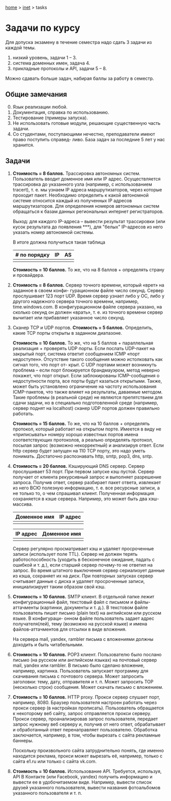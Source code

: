 [home](../../) > [inet](../) > tasks

# Задачи по курсу

Для допуска экзамену в течение семестра надо сдать 3 задачи из каждой темы. 

1. низкий уровень, задачи 1 – 3. 
2. система доменных имен, задача 4. 
3. прикладные протоколы и API, задачи 5 – 8. 

Можно сдавать больше задач, набирая баллы за работу в семестр. 

## Общие замечания 

0. Язык реализации любой. 
1. Документация, справка по использованию. 
2. Тестирование (примеры запуска). 
3. Не использовать готовые модули, решающие существенную часть задачи. 
4. Со студентами, поступающими нечестно, преподаватели имеют право поступить справед- ливо. База задач за последние 5 лет у нас хранится. 

## Задачи 

1. **Стоимость = 8 баллов.** Трассировка автономных систем. Пользователь вводит доменное имя или IP адрес. Осуществляется трассировка до указанного узла (например, с использованием tracert), т. е. мы узнаем IP адреса маршрутизаторов, через которые проходит пакет. Необходимо определить к какой автономной системе относится каждый из полученных IP адресов маршрутизаторов. Для определения номеров автономных систем обращаться к базам данных региональных интернет регистраторов. 

   Выход: для каждого IP-адреса – вывести результат трассировки (или кусок результата до появления ***), для "белых" IP-адресов из него указать номер автономной системы. 

   В итоге должна получиться такая таблица 

   | # по порядку | IP   | AS   |
   | ------------ | ---- | ---- |
   |              |      |      |

   **Стоимость = 10 баллов.** То же, что на 8 баллов + определять страну и провайдера. 

2. **Стоимость = 8 баллов.** Сервер точного времени, который «врет» на заданное в своем конфи- гурационном файле число секунд. Сервер прослушивает 123 порт UDP. Время сервер узнает либо у ОС, либо у другого надежного сервера точного времени, например, time.windows.com. В конфигурационном файле сервера указано, на сколько секунд он должен «врать», т. е. из точного времени сервер вычитает или прибавляет указанное число секунд. 

3. Сканер TCP и UDP портов. **Стоимость = 5 баллов.** Определить, какие TCP порты открыты в заданном диапазоне. 

   **Стоимость = 10 баллов.** То же, что на 5 баллов + параллельная реализация + проверять UDP порты. Если послать UDP-пакет на закрытый порт, система ответит сообщением ICMP «порт недоступен». Отсутствие такого сообщения можно истолковать как сигнал того, что порт от- крыт. С UDP портами может возникнуть проблема – если порт блокируется брандмауэром, метод неверно покажет, что порт открыт. Если заблокированы ICMP-сообщения о недоступности порта, все порты будут казаться открытыми. Также, может быть установлено ограничение на частоту использования ICMP-пакетов, что также влияет на результаты, даваемые методом. Такие проблемы (в реальной среде) не являются препятствием для сдачи задачи, но в специально подготовленной среде (например, сервер поднят на localhost) сканер UDP портов должен правильно работать. 

   **Стоимость = 15 баллов.** То же, что на 10 баллов + определять протокол, который работает на открытом порте. Имеется в виду не «приписывать» номеру хорошо известных портов имена соответствующих протоколов, а реально определять протокол, посылая запрос (возможно некорректный) и анализируя ответ. Если http сервер будет запущен на 110 TCP порту, это надо уметь понимать. Достаточно распознавать http, smtp, pop3, dns, sntp. 

4. **Стоимость = 20 баллов.** Кэширующий DNS сервер. Сервер прослушивает 53 порт. При первом запуске кэш пустой. Сервер получает от клиента рекурсивный запрос и выполняет разрешение запроса. Получив ответ, сервер разбирает пакет ответа, извлекает из него ВСЮ полезную информацию, т. е. все ресурсные записи, а не только то, о чем спрашивал клиент. Полученная информация сохраняется в кэше сервера. Например, это может быть два хэш-массива. 

   | Доменное имя | IP адрес |
   | ------------ | -------- |
   |              |          |

   | IP адрес | Доменное имя |
   | -------- | ------------ |
   |          |              |

   Сервер регулярно просматривает кэш и удаляет просроченные записи (использует поле TTL). Сервер не должен терять работоспособность (уходить в бесконечное ожидание, падать с ошибкой и т. д.), если старший сервер почему-то не ответил на запрос. Во время штатного выключения сервер сериализует данные из кэша, сохраняет их на диск. При повторных запусках сервер считывает данные с диска и удаляет просроченные записи, инициализирует таким образом свой кэш. 

5. **Стоимость = 10 баллов.** SMTP клиент. В отдельной папке лежит конфигурационный файл, текстовый файл с письмом и файлы-аттачменты (картинки, документы и т. д.). В текстовом файле пользователь пишет письмо (plain text) на английском или русском языке. В конфигураци- онном файле пользователь задает адрес получателя(лей), тему (возможно на русской языке) и имена файлов-аттачментов для отсылки в виде вложения. 

   На сервера mail, yandex, rambler письма с вложениями должны доходить и быть читабельными. 

6. **Стоимость = 10 баллов.** POP3 клиент. Пользователю было послано письмо (на русском или английском языках) на почтовый сервер mail, yandex или rambler. В письмо было сделано вложение, например, картинка. Пользователь запускает программу для скачивания письма с почтового сервера. Может запросить заголовки: тему, дату, отправителя и т. п. Может запросить TOP (несколько строк) сообщения. Может скачать письмо с вложением. 

7. **Стоимость = 10 баллов.** HTTP proxy. Прокси сервер слушает порт, например, 8080. Браузер пользователя настроен работать через прокси сервер (в настройках прописать). Пользователь обращается к некоторому веб сайту, запрос отправляется прокси серверу. Прокси сервер, проанализировав запрос пользователя, передает запрос нужному веб серверу и, получив от него ответ, обрабатывает и обработанный ответ перенаправляет пользователю. Обработка заключается, например, в том, чтобы вырезать с сайта рекламные баннеры. 

   Поскольку произвольного сайта затруднительно понять, где именно находится реклама, прокси может вырезать её, например, только с сайта e1.ru или только с сайта vk.com. 

8. **Стоимость = 10 баллов.** Использование API. Требуется, используя, API В Контакте (или Facebook, yandex) получить информацию и вывести ее в удобочитаемом виде. Например, вывести список друзей указанного пользователя, вывести названия фотоальбомов указанного пользователя и т. п. 